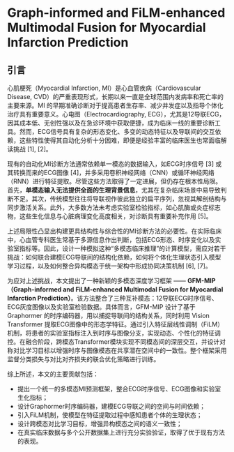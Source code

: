 # Graph-informed and FiLM-enhanced Multimodal Fusion for Myocardial Infarction Prediction

## 引言

心肌梗死（Myocardial Infarction, MI）是心血管疾病（Cardiovascular Disease, CVD）的严重表现形式，长期以来一直是全球范围内发病率和死亡率的主要来源。MI 的早期准确诊断对于提高患者生存率、减少并发症以及指导个体化治疗具有重要意义。心电图（Electrocardiography, ECG），尤其是12导联ECG，因其成本低、无创性强以及在急诊环境中获取便捷，成为临床一线的重要诊断工具。然而，ECG信号具有复杂的形态变化、多变的动态特征以及导联间的交互依赖，这些特性使得其自动化分析十分困难，即便是经验丰富的临床医生也常面临解读挑战 [1], [2]。

现有的自动化MI诊断方法通常依赖单一模态的数据输入，如ECG时序信号 [3] 或其转换而来的ECG图像 [4]，并多采用卷积神经网络（CNN）或循环神经网络（RNN）进行特征提取。尽管这些方法取得了一定进展，但仍存在根本性局限。首先，**单模态输入无法提供全面的生理背景信息**，尤其在复杂临床场景中易导致判断不足。其次，传统模型往往将导联视作彼此独立的扁平序列，忽视其解剖结构与同步激活关系。此外，大多数方法未考虑实验室检验指标，如心肌酶或炎症标志物，这些生化信息与心脏病理变化高度相关，对诊断具有重要补充作用 [5]。

上述局限性凸显出构建更具结构性与综合性的MI诊断方法的必要性。在实际临床中，心血管专科医生常基于多源信息作出判断，包括ECG形态、时序变化以及实验室指标等。因此，设计一种模拟这种“多模态临床推理”的计算模型，需应对若干挑战：如何联合建模ECG导联间的结构化依赖，如何将个体化生理状态引入模型学习过程，以及如何整合异构模态于统一架构中形成协同决策机制 [6], [7]。

为应对上述挑战，本文提出了一种新颖的多模态深度学习框架 —— **GFM-MIP（Graph-informed and FiLM-enhanced Multimodal Fusion for Myocardial Infarction Prediction）**。该方法整合了三种互补模态：12导联ECG时序信号、ECG灰度图像以及实验室检验数据。具体而言，GFM-MIP 设计了基于 Graphormer 的时序编码器，用以捕捉导联间的结构关系，同时利用 Vision Transformer 提取ECG图像中的形态学特征。通过引入特征层线性调制（FiLM）机制，将患者的实验室指标注入到时序与图像分支，实现动态、个性化的特征调控。在融合阶段，跨模态Transformer模块实现不同模态间的深层交互，并设计对称对比学习目标以增强时序与图像模态在共享潜在空间中的一致性。整个框架采用监督分类损失与对比对齐损失的联合优化策略进行训练。

综上所述，本文的主要贡献包括：

- 提出一个统一的多模态MI预测框架，整合ECG时序信号、ECG图像和实验室生化指标；
- 设计Graphormer时序编码器，建模ECG导联之间的空间与时间依赖；
- 引入FiLM机制，使模型在特征提取过程中感知患者个体的生理状态；
- 设计跨模态对比学习目标，增强异构模态之间的语义一致性；
- 在真实临床数据与多个公开数据集上进行充分实验验证，取得了优于现有方法的表现。

